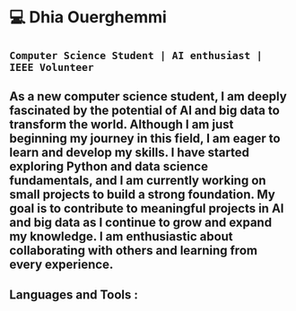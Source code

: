 # 💻 Dhia Ouerghemmi 
**`Computer Science Student | AI enthusiast | IEEE Volunteer`**
---
As a new computer science student, I am deeply fascinated by the potential of AI and big data to transform the world. Although I am just beginning my journey in this field, I am eager to learn and develop my skills. I have started exploring Python and data science fundamentals, and I am currently working on small projects to build a strong foundation. My goal is to contribute to meaningful projects in AI and big data as I continue to grow and expand my knowledge. I am enthusiastic about collaborating with others and learning from every experience.
---
## Languages and Tools : 




